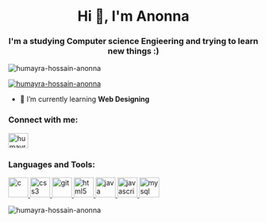 <h1 align="center">Hi 👋, I'm Anonna</h1>
<h3 align="center">I'm a studying Computer science Engieering and trying to learn new things :)</h3>

<p align="left"> <img src="https://komarev.com/ghpvc/?username=humayra-hossain-anonna&label=Profile%20views&color=0e75b6&style=flat" alt="humayra-hossain-anonna" /> </p>

<p align="left"> <a href="https://github.com/ryo-ma/github-profile-trophy"><img src="https://github-profile-trophy.vercel.app/?username=humayra-hossain-anonna" alt="humayra-hossain-anonna" /></a> </p>

- 🌱 I’m currently learning **Web Designing**

<h3 align="left">Connect with me:</h3>
<p align="left">
<a href="https://linkedin.com/in/humayra-hossain-anonna" target="blank"><img align="center" src="https://cdn.jsdelivr.net/npm/simple-icons@3.0.1/icons/linkedin.svg" alt="humayra-hossain-anonna" height="30" width="40" /></a>
</p>

<h3 align="left">Languages and Tools:</h3>
<p align="left"> <a href="https://www.cprogramming.com/" target="_blank"> <img src="https://devicons.github.io/devicon/devicon.git/icons/c/c-original.svg" alt="c" width="40" height="40"/> </a> <a href="https://www.w3schools.com/css/" target="_blank"> <img src="https://devicons.github.io/devicon/devicon.git/icons/css3/css3-original-wordmark.svg" alt="css3" width="40" height="40"/> </a> <a href="https://git-scm.com/" target="_blank"> <img src="https://www.vectorlogo.zone/logos/git-scm/git-scm-icon.svg" alt="git" width="40" height="40"/> </a> <a href="https://www.w3.org/html/" target="_blank"> <img src="https://devicons.github.io/devicon/devicon.git/icons/html5/html5-original-wordmark.svg" alt="html5" width="40" height="40"/> </a> <a href="https://www.java.com" target="_blank"> <img src="https://devicons.github.io/devicon/devicon.git/icons/java/java-original-wordmark.svg" alt="java" width="40" height="40"/> </a> <a href="https://developer.mozilla.org/en-US/docs/Web/JavaScript" target="_blank"> <img src="https://devicons.github.io/devicon/devicon.git/icons/javascript/javascript-original.svg" alt="javascript" width="40" height="40"/> </a> <a href="https://www.mysql.com/" target="_blank"> <img src="https://devicons.github.io/devicon/devicon.git/icons/mysql/mysql-original-wordmark.svg" alt="mysql" width="40" height="40"/> </a> </p>

<p><img align="center" src="https://github-readme-streak-stats.herokuapp.com/?user=humayra-hossain-anonna&" alt="humayra-hossain-anonna" /></p>



